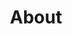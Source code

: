 ---
title: "About"
description: "This a dummy meta description of about page"

#intro
intro:
  title: "This is the Blog for you. Check it out"
  description: "From topics of Family, Coding, Anime, Movies & Shows, This is my personal blog of my favorite things in life.
  
  
  From Articles to Reviews, I hope you enjoy going through all of the content."

  # about images
  images:
  - src: "/images/about/01.jpg"
    width: "620px"
    height: "346px"
    grid_class: "col-lg-6"

  - src: "/images/about/00.jpg"
    width: "460px"
    height: "515px"
    grid_class: "col-lg-3 col-6"

  - src: "/images/about/02.jpg"
    width: "460px"
    height: "444px"
    grid_class: "col-lg-3 col-6"


# our writers
# if "enable: false" authors/writers will not show on the about page
our_writers:
  enable: true
 
---